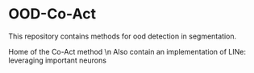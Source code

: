 # OOD-Co-Act
This repository contains methods for ood detection in segmentation.

Home of the Co-Act method \n
Also contain an implementation of LINe: leveraging important neurons
